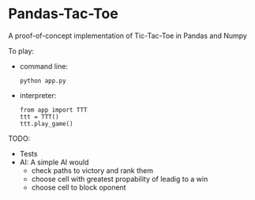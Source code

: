 # Pandas-Tac-Toe

A proof-of-concept implementation of Tic-Tac-Toe in Pandas and Numpy

To play:
  - command line:
    
    `python app.py`

  - interpreter:
    ~~~~ 
    from app import TTT
    ttt = TTT()
    ttt.play_game() 
    ~~~~
    
TODO:
  
  - Tests
  - AI:  A simple AI would
    - check paths to victory and rank them
    - choose cell with greatest propability of leadig to a win
    - choose cell to block oponent
   
  